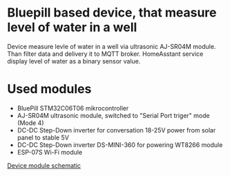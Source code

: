 # Bluepill based device, that measure level of water in a well

Device measure levle of water in a well via ultrasonic AJ-SR04M module. Than filter data and delivery it to MQTT broker.
HomeAsstant service display level of water as a binary sensor value.

# Used modules

* BluePill STM32C06T06 mikrocontroller
* AJ-SR04M ultrasonic module, switched to "Serial Port triger" mode (Mode 4)
* DC-DC Step-Down inverter for conversation 18-25V power from solar panel to stable 5V
* DC-DC Step-Down inverter DS-MINI-360 for powering WT8266 module
* ESP-07S Wi-Fi module

[Device module schematic](well_schematic.png)